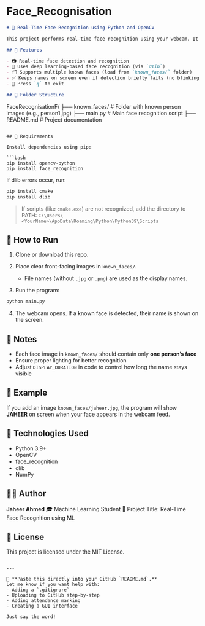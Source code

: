 # Face_Recognisation

```markdown
# 🎯 Real-Time Face Recognition using Python and OpenCV

This project performs real-time face recognition using your webcam. It uses `face_recognition`, `OpenCV`, and a folder of known faces to detect and label people in real time.

## 📌 Features

- 📷 Real-time face detection and recognition
- 🧠 Uses deep learning-based face recognition (via `dlib`)
- 🗂 Supports multiple known faces (load from `known_faces/` folder)
- ✅ Keeps names on screen even if detection briefly fails (no blinking)
- 🚪 Press `q` to exit

## 📁 Folder Structure

```

FaceRecognisationF/
├── known\_faces/             # Folder with known person images (e.g., person1.jpg)
├── main.py                  # Main face recognition script
├── README.md                # Project documentation

````

## 🔧 Requirements

Install dependencies using pip:

```bash
pip install opencv-python
pip install face_recognition
````

If dlib errors occur, run:

```bash
pip install cmake
pip install dlib
```

> If scripts (like `cmake.exe`) are not recognized, add the directory to PATH:
> `C:\Users\<YourName>\AppData\Roaming\Python\Python39\Scripts`

## 🚀 How to Run

1. Clone or download this repo.
2. Place clear front-facing images in `known_faces/`.

   * File names (without `.jpg` or `.png`) are used as the display names.
3. Run the program:

```bash
python main.py
```

4. The webcam opens. If a known face is detected, their name is shown on the screen.

## 📝 Notes

* Each face image in `known_faces/` should contain only **one person’s face**
* Ensure proper lighting for better recognition
* Adjust `DISPLAY_DURATION` in code to control how long the name stays visible

## 📸 Example

If you add an image `known_faces/jaheer.jpg`, the program will show **JAHEER** on screen when your face appears in the webcam feed.

## 🤖 Technologies Used

* Python 3.9+
* OpenCV
* face\_recognition
* dlib
* NumPy

## 🙋‍♂️ Author

**Jaheer Ahmed**
🎓 Machine Learning Student
📝 Project Title: Real-Time Face Recognition using ML

## 📄 License

This project is licensed under the MIT License.

```

---

📌 **Paste this directly into your GitHub `README.md`.**  
Let me know if you want help with:
- Adding a `.gitignore`
- Uploading to GitHub step-by-step
- Adding attendance marking
- Creating a GUI interface

Just say the word!
```
